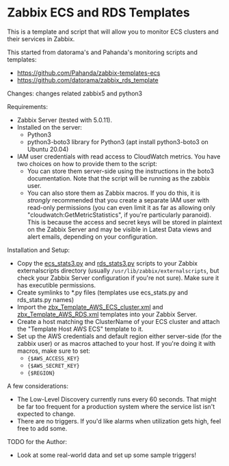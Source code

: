 # Zabbix ECS and RDS Templates

This is a template and script that will allow you to monitor ECS clusters and their services in Zabbix.

This started from datorama's and Pahanda's monitoring scripts and templates:
* https://github.com/Pahanda/zabbix-templates-ecs
* https://github.com/datorama/zabbix_rds_template

Changes:
changes related zabbix5 and python3

Requirements:
* Zabbix Server (tested with 5.0.11).
* Installed on the server:
  * Python3 
  * python3-boto3 library for Python3 (apt install python3-boto3 on Ubuntu 20.04)
* IAM user credentials with read access to CloudWatch metrics.  You have two choices on how to provide them to the script:
  * You can store them server-side using the instructions in the boto3 documentation.  Note that the script will be running as the zabbix user.
  * You can also store them as Zabbix macros.  If you do this, it is _strongly_ recommended that you create a separate IAM user with read-only permissions (you can even limit it as far as allowing only "cloudwatch:GetMetricStatistics", if you're particularly paranoid).  This is because the access and secret keys will be stored in plaintext on the Zabbix Server and may be visible in Latest Data views and alert emails, depending on your configuration.

Installation and Setup:
* Copy the [ecs_stats3.py](/ecs_stats3.py) and  [rds_stats3.py](/rds_stats3.py)  scripts to your Zabbix externalscripts directory (usually `/usr/lib/zabbix/externalscripts`, but check your Zabbix Server configuration if you're not sure).  Make sure it has executible permissions.
* Create symlinks to *.py files (templates use ecs_stats.py and rds_stats.py names)
* Import the [zbx_Template_AWS_ECS_cluster.xml](/zbx_Template_AWS_ECS_cluster.xml) and  
[zbx_Template_AWS_RDS.xml](/zbx_Template_AWS_RDS.xml) templates into your Zabbix Server.
* Create a host matching the ClusterName of your ECS cluster and attach the "Template Host AWS ECS" template to it.
* Set up the AWS credentials and default region either server-side (for the zabbix user) or as macros attached to your host.  If you're doing it with macros, make sure to set:
  * `{$AWS_ACCESS_KEY}`
  * `{$AWS_SECRET_KEY}`
  * `{$REGION}`
  
A few considerations:
* The Low-Level Discovery currently runs every 60 seconds.  That might be far too frequent for a production system where the service list isn't expected to change.
* There are no triggers.  If you'd like alarms when utilization gets high, feel free to add some.

TODO for the Author:
* Look at some real-world data and set up some sample triggers!
